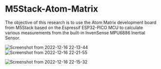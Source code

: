 # M5Stack-Atom-Matrix

The objective of this research is to use the Atom Matrix development board from M5Stack based on the Espressif ESP32-PICO MCU to calculate various measurements from the built-in InvenSense MPU6886 Inertial Sensor.

![Screenshot from 2022-12-16 22-13-44](https://user-images.githubusercontent.com/119133676/208221284-29541d0e-e686-42b4-a416-d9bc451c6a78.png)
![Screenshot from 2022-12-16 22-21-55](https://user-images.githubusercontent.com/119133676/208221524-36f4be6a-aa81-4916-b9e4-54712e888ca7.png)



![Screenshot from 2022-12-16 22-15-32](https://user-images.githubusercontent.com/119133676/208221338-f9128f90-d2c8-4794-b765-dfebec476049.png)

